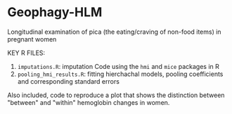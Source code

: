 # Geophagy-HLM

Longitudinal examination of pica (the eating/craving of non-food items) in pregnant women

KEY R FILES:
1. <code>imputations.R</code>: imputation Code using the <code>hmi</code> and <code>mice</code> packages in R
2. <code>pooling_hmi_results.R</code>: fitting hierchachal models, pooling coefficients and corresponding standard errors

Also included, code to reproduce a plot that shows the distinction between "between" and "within" hemoglobin changes in women.
